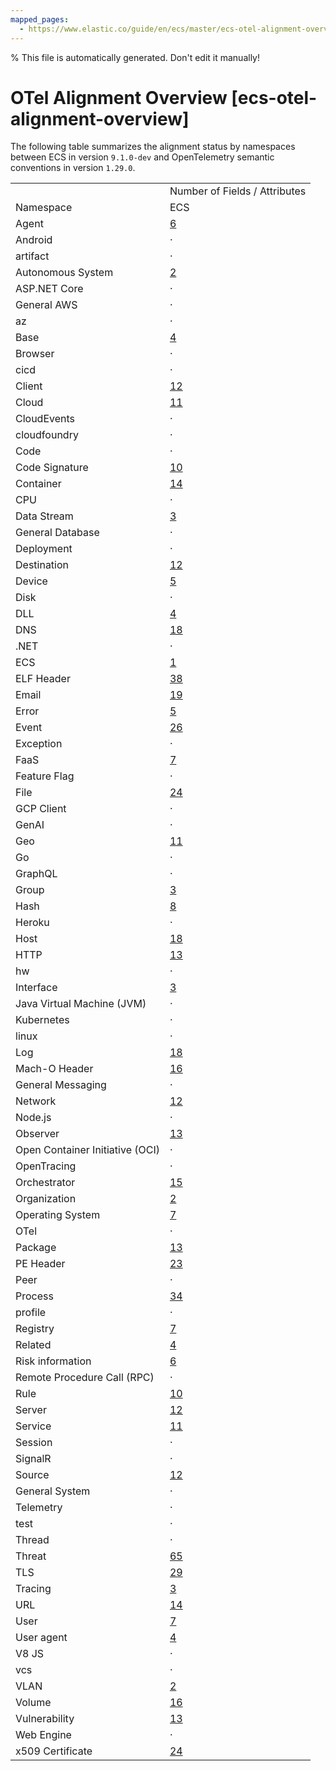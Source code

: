 ```yaml
---
mapped_pages:
  - https://www.elastic.co/guide/en/ecs/master/ecs-otel-alignment-overview.html
---
```

% This file is automatically generated. Don't edit it manually!

# OTel Alignment Overview [ecs-otel-alignment-overview]

The following table summarizes the alignment status by namespaces between ECS in version `9.1.0-dev` and OpenTelemetry semantic conventions in version `1.29.0`.

|     |     |
| --- | --- |
|  | Number of Fields / Attributes |
| Namespace | ECS | OTel | ![relation](https://img.shields.io/badge/match-93c93e?style=flat "match") | ![relation](https://img.shields.io/badge/equivalent-1ba9f5?style=flat "equivalent") | ![relation](https://img.shields.io/badge/related-efc20d?style=flat "related") | ![relation](https://img.shields.io/badge/conflict-910000?style=flat "conflict") | ![relation](https://img.shields.io/badge/metric-cb00cb?style=flat "metric") | ![relation](https://img.shields.io/badge/OTLP-ffdcb2?style=flat "OTLP") | ![relation](https://img.shields.io/badge/n%2Fa-f2f4fb?style=flat "na") |
| Agent | [6](/reference/ecs-agent.md) | [0](https://opentelemetry.io/docs/specs/semconv/attributes-registry/agent) | · | · | · | · | · | · | · |
| Android | · | [1](https://opentelemetry.io/docs/specs/semconv/attributes-registry/android) | · | · | · | · | · | · |  |
| artifact | · | [7](https://opentelemetry.io/docs/specs/semconv/attributes-registry/artifact) | · | · | · | · | · | · |  |
| Autonomous System | [2](/reference/ecs-as.md) | [0](https://opentelemetry.io/docs/specs/semconv/attributes-registry/as) | · | · | · | · | · | · | · |
| ASP.NET Core | · | [7](https://opentelemetry.io/docs/specs/semconv/attributes-registry/aspnetcore) | · | · | · | · | · | · |  |
| General AWS | · | [42](https://opentelemetry.io/docs/specs/semconv/attributes-registry/aws) | · | · | · | · | · | · |  |
| az | · | [2](https://opentelemetry.io/docs/specs/semconv/attributes-registry/az) | · | · | · | · | · | · |  |
| Base | [4](/reference/ecs-base.md) | [0](https://opentelemetry.io/docs/specs/semconv/attributes-registry/base) | · | · | 2 | · | · | 4 | · |
| Browser | · | [4](https://opentelemetry.io/docs/specs/semconv/attributes-registry/browser) | · | · | · | · | · | · |  |
| cicd | · | [6](https://opentelemetry.io/docs/specs/semconv/attributes-registry/cicd) | · | · | · | · | · | · |  |
| Client | [12](/reference/ecs-client.md) | [2](https://opentelemetry.io/docs/specs/semconv/attributes-registry/client) | 2 | · | · | · | · | · | · |
| Cloud | [11](/reference/ecs-cloud.md) | [6](https://opentelemetry.io/docs/specs/semconv/attributes-registry/cloud) | 4 | 1 | · | · | · | · | · |
| CloudEvents | · | [5](https://opentelemetry.io/docs/specs/semconv/attributes-registry/cloudevents) | · | · | · | · | · | · |  |
| cloudfoundry | · | [11](https://opentelemetry.io/docs/specs/semconv/attributes-registry/cloudfoundry) | · | · | · | · | · | · |  |
| Code | · | [6](https://opentelemetry.io/docs/specs/semconv/attributes-registry/code) | · | · | · | · | · | · |  |
| Code Signature | [10](/reference/ecs-code_signature.md) | [0](https://opentelemetry.io/docs/specs/semconv/attributes-registry/code-signature) | · | · | · | · | · | · | · |
| Container | [14](/reference/ecs-container.md) | [13](https://opentelemetry.io/docs/specs/semconv/attributes-registry/container) | 4 | 2 | 1 | · | 2 | · | · |
| CPU | · | [1](https://opentelemetry.io/docs/specs/semconv/attributes-registry/cpu) | · | · | · | · | · | · |  |
| Data Stream | [3](/reference/ecs-data_stream.md) | [0](https://opentelemetry.io/docs/specs/semconv/attributes-registry/data-stream) | · | · | · | · | · | · | 3 |
| General Database | · | [27](https://opentelemetry.io/docs/specs/semconv/attributes-registry/db) | · | · | · | · | · | · |  |
| Deployment | · | [4](https://opentelemetry.io/docs/specs/semconv/attributes-registry/deployment) | · | · | · | · | · | · |  |
| Destination | [12](/reference/ecs-destination.md) | [2](https://opentelemetry.io/docs/specs/semconv/attributes-registry/destination) | 2 | · | · | · | · | · | · |
| Device | [5](/reference/ecs-device.md) | [4](https://opentelemetry.io/docs/specs/semconv/attributes-registry/device) | 4 | · | · | · | · | · | · |
| Disk | · | [1](https://opentelemetry.io/docs/specs/semconv/attributes-registry/disk) | · | · | · | · | · | · |  |
| DLL | [4](/reference/ecs-dll.md) | [0](https://opentelemetry.io/docs/specs/semconv/attributes-registry/dll) | · | · | · | · | · | · | · |
| DNS | [18](/reference/ecs-dns.md) | [1](https://opentelemetry.io/docs/specs/semconv/attributes-registry/dns) | 1 | · | · | · | · | · | · |
| .NET | · | [1](https://opentelemetry.io/docs/specs/semconv/attributes-registry/dotnet) | · | · | · | · | · | · |  |
| ECS | [1](/reference/ecs-ecs.md) | [0](https://opentelemetry.io/docs/specs/semconv/attributes-registry/ecs) | · | · | · | · | · | · | 1 |
| ELF Header | [38](/reference/ecs-elf.md) | [0](https://opentelemetry.io/docs/specs/semconv/attributes-registry/elf) | · | · | · | · | · | · | · |
| Email | [19](/reference/ecs-email.md) | [0](https://opentelemetry.io/docs/specs/semconv/attributes-registry/email) | · | · | · | · | · | · | · |
| Error | [5](/reference/ecs-error.md) | [1](https://opentelemetry.io/docs/specs/semconv/attributes-registry/error) | 1 | 2 | · | · | · | · | · |
| Event | [26](/reference/ecs-event.md) | [1](https://opentelemetry.io/docs/specs/semconv/attributes-registry/event) | · | · | · | · | · | · | · |
| Exception | · | [4](https://opentelemetry.io/docs/specs/semconv/attributes-registry/exception) | · | · | · | · | · | · |  |
| FaaS | [7](/reference/ecs-faas.md) | [16](https://opentelemetry.io/docs/specs/semconv/attributes-registry/faas) | 3 | 2 | · | · | · | · | · |
| Feature Flag | · | [8](https://opentelemetry.io/docs/specs/semconv/attributes-registry/feature-flag) | · | · | · | · | · | · |  |
| File | [24](/reference/ecs-file.md) | [18](https://opentelemetry.io/docs/specs/semconv/attributes-registry/file) | 11 | 7 | · | · | · | · | · |
| GCP Client | · | [5](https://opentelemetry.io/docs/specs/semconv/attributes-registry/gcp) | · | · | · | · | · | · |  |
| GenAI | · | [22](https://opentelemetry.io/docs/specs/semconv/attributes-registry/gen-ai) | · | · | · | · | · | · |  |
| Geo | [11](/reference/ecs-geo.md) | [7](https://opentelemetry.io/docs/specs/semconv/attributes-registry/geo) | 1 | 4 | 2 | · | · | · | · |
| Go | · | [1](https://opentelemetry.io/docs/specs/semconv/attributes-registry/go) | · | · | · | · | · | · |  |
| GraphQL | · | [3](https://opentelemetry.io/docs/specs/semconv/attributes-registry/graphql) | · | · | · | · | · | · |  |
| Group | [3](/reference/ecs-group.md) | [0](https://opentelemetry.io/docs/specs/semconv/attributes-registry/group) | · | · | · | · | · | · | · |
| Hash | [8](/reference/ecs-hash.md) | [0](https://opentelemetry.io/docs/specs/semconv/attributes-registry/hash) | · | · | · | · | · | · | · |
| Heroku | · | [3](https://opentelemetry.io/docs/specs/semconv/attributes-registry/heroku) | · | · | · | · | · | · |  |
| Host | [18](/reference/ecs-host.md) | [15](https://opentelemetry.io/docs/specs/semconv/attributes-registry/host) | 5 | 1 | · | · | 8 | · | · |
| HTTP | [13](/reference/ecs-http.md) | [12](https://opentelemetry.io/docs/specs/semconv/attributes-registry/http) | 1 | 5 | 2 | 1 | · | · | · |
| hw | · | [5](https://opentelemetry.io/docs/specs/semconv/attributes-registry/hw) | · | · | · | · | · | · |  |
| Interface | [3](/reference/ecs-interface.md) | [0](https://opentelemetry.io/docs/specs/semconv/attributes-registry/interface) | · | · | · | · | · | · | · |
| Java Virtual Machine (JVM) | · | [7](https://opentelemetry.io/docs/specs/semconv/attributes-registry/jvm) | · | · | · | · | · | · |  |
| Kubernetes | · | [26](https://opentelemetry.io/docs/specs/semconv/attributes-registry/k8s) | · | · | · | · | · | · |  |
| linux | · | [1](https://opentelemetry.io/docs/specs/semconv/attributes-registry/linux) | · | · | · | · | · | · |  |
| Log | [18](/reference/ecs-log.md) | [7](https://opentelemetry.io/docs/specs/semconv/attributes-registry/log) | 1 | · | · | · | · | 1 | · |
| Mach-O Header | [16](/reference/ecs-macho.md) | [0](https://opentelemetry.io/docs/specs/semconv/attributes-registry/macho) | · | · | · | · | · | · | · |
| General Messaging | · | [37](https://opentelemetry.io/docs/specs/semconv/attributes-registry/messaging) | · | · | · | · | · | · |  |
| Network | [12](/reference/ecs-network.md) | [16](https://opentelemetry.io/docs/specs/semconv/attributes-registry/network) | 2 | 1 | · | · | · | · | · |
| Node.js | · | [1](https://opentelemetry.io/docs/specs/semconv/attributes-registry/nodejs) | · | · | · | · | · | · |  |
| Observer | [13](/reference/ecs-observer.md) | [0](https://opentelemetry.io/docs/specs/semconv/attributes-registry/observer) | · | · | · | · | · | · | · |
| Open Container Initiative (OCI) | · | [1](https://opentelemetry.io/docs/specs/semconv/attributes-registry/oci) | · | · | · | · | · | · |  |
| OpenTracing | · | [1](https://opentelemetry.io/docs/specs/semconv/attributes-registry/opentracing) | · | · | · | · | · | · |  |
| Orchestrator | [15](/reference/ecs-orchestrator.md) | [0](https://opentelemetry.io/docs/specs/semconv/attributes-registry/orchestrator) | · | · | · | · | · | · | · |
| Organization | [2](/reference/ecs-organization.md) | [0](https://opentelemetry.io/docs/specs/semconv/attributes-registry/organization) | · | · | · | · | · | · | · |
| Operating System | [7](/reference/ecs-os.md) | [5](https://opentelemetry.io/docs/specs/semconv/attributes-registry/os) | 2 | 1 | · | 1 | · | · | · |
| OTel | · | [4](https://opentelemetry.io/docs/specs/semconv/attributes-registry/otel) | · | · | · | · | · | · |  |
| Package | [13](/reference/ecs-package.md) | [0](https://opentelemetry.io/docs/specs/semconv/attributes-registry/package) | · | · | · | · | · | · | · |
| PE Header | [23](/reference/ecs-pe.md) | [0](https://opentelemetry.io/docs/specs/semconv/attributes-registry/pe) | · | · | · | · | · | · | · |
| Peer | · | [1](https://opentelemetry.io/docs/specs/semconv/attributes-registry/peer) | · | · | · | · | · | · |  |
| Process | [34](/reference/ecs-process.md) | [33](https://opentelemetry.io/docs/specs/semconv/attributes-registry/process) | 15 | 2 | · | · | 1 | · | · |
| profile | · | [1](https://opentelemetry.io/docs/specs/semconv/attributes-registry/profile) | · | · | · | · | · | · |  |
| Registry | [7](/reference/ecs-registry.md) | [0](https://opentelemetry.io/docs/specs/semconv/attributes-registry/registry) | · | · | · | · | · | · | · |
| Related | [4](/reference/ecs-related.md) | [0](https://opentelemetry.io/docs/specs/semconv/attributes-registry/related) | · | · | · | · | · | · | 4 |
| Risk information | [6](/reference/ecs-risk.md) | [0](https://opentelemetry.io/docs/specs/semconv/attributes-registry/risk) | · | · | · | · | · | · | · |
| Remote Procedure Call (RPC) | · | [17](https://opentelemetry.io/docs/specs/semconv/attributes-registry/rpc) | · | · | · | · | · | · |  |
| Rule | [10](/reference/ecs-rule.md) | [0](https://opentelemetry.io/docs/specs/semconv/attributes-registry/rule) | · | · | · | · | · | · | · |
| Server | [12](/reference/ecs-server.md) | [2](https://opentelemetry.io/docs/specs/semconv/attributes-registry/server) | 2 | · | · | · | · | · | · |
| Service | [11](/reference/ecs-service.md) | [4](https://opentelemetry.io/docs/specs/semconv/attributes-registry/service) | 2 | 2 | · | · | · | · | · |
| Session | · | [2](https://opentelemetry.io/docs/specs/semconv/attributes-registry/session) | · | · | · | · | · | · |  |
| SignalR | · | [2](https://opentelemetry.io/docs/specs/semconv/attributes-registry/signalr) | · | · | · | · | · | · |  |
| Source | [12](/reference/ecs-source.md) | [2](https://opentelemetry.io/docs/specs/semconv/attributes-registry/source) | 2 | · | · | · | · | · | · |
| General System | · | [12](https://opentelemetry.io/docs/specs/semconv/attributes-registry/system) | · | · | · | · | · | · |  |
| Telemetry | · | [5](https://opentelemetry.io/docs/specs/semconv/attributes-registry/telemetry) | · | · | · | · | · | · |  |
| test | · | [4](https://opentelemetry.io/docs/specs/semconv/attributes-registry/test) | · | · | · | · | · | · |  |
| Thread | · | [2](https://opentelemetry.io/docs/specs/semconv/attributes-registry/thread) | · | · | · | · | · | · |  |
| Threat | [65](/reference/ecs-threat.md) | [0](https://opentelemetry.io/docs/specs/semconv/attributes-registry/threat) | · | · | · | · | · | · | · |
| TLS | [29](/reference/ecs-tls.md) | [28](https://opentelemetry.io/docs/specs/semconv/attributes-registry/tls) | 26 | · | · | · | · | · | · |
| Tracing | [3](/reference/ecs-tracing.md) | [0](https://opentelemetry.io/docs/specs/semconv/attributes-registry/tracing) | · | · | · | · | · | 2 | 1 |
| URL | [14](/reference/ecs-url.md) | [13](https://opentelemetry.io/docs/specs/semconv/attributes-registry/url) | 12 | · | · | · | · | · | · |
| User | [7](/reference/ecs-user.md) | [6](https://opentelemetry.io/docs/specs/semconv/attributes-registry/user) | 6 | · | · | · | · | · | · |
| User agent | [4](/reference/ecs-user_agent.md) | [4](https://opentelemetry.io/docs/specs/semconv/attributes-registry/user-agent) | 3 | · | · | · | · | · | · |
| V8 JS | · | [2](https://opentelemetry.io/docs/specs/semconv/attributes-registry/v8js) | · | · | · | · | · | · |  |
| vcs | · | [13](https://opentelemetry.io/docs/specs/semconv/attributes-registry/vcs) | · | · | · | · | · | · |  |
| VLAN | [2](/reference/ecs-vlan.md) | [0](https://opentelemetry.io/docs/specs/semconv/attributes-registry/vlan) | · | · | · | · | · | · | · |
| Volume | [16](/reference/ecs-volume.md) | [0](https://opentelemetry.io/docs/specs/semconv/attributes-registry/volume) | · | · | · | · | · | · | · |
| Vulnerability | [13](/reference/ecs-vulnerability.md) | [0](https://opentelemetry.io/docs/specs/semconv/attributes-registry/vulnerability) | · | · | · | · | · | · | · |
| Web Engine | · | [3](https://opentelemetry.io/docs/specs/semconv/attributes-registry/webengine) | · | · | · | · | · | · |  |
| x509 Certificate | [24](/reference/ecs-x509.md) | [0](https://opentelemetry.io/docs/specs/semconv/attributes-registry/x509) | · | · | · | · | · | · | · |
